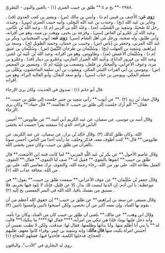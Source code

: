 ٢٩٨٨ -** بخ م ٤:** طلق بن حبيب العنزي (١) - بالعين والنون - البَصْرِيّ.

**رَوَى عَن:** الأَحنف بن قيس (م د) ، وأنس بن مالك (س) ، وبشير بن كعب العدوي (قد) ، وجابر بن عَبد الله (بخ) ، وجندب بن عَبد الله البجلي، وأبيه حبيب العنزي (سي) ، وحيدة، رجل لهُ صُحبَةٌ، وسَعِيد بن المُسَيَّب (مد) ، وعَبْد اللَّهِ بن الزبير (م ٤) ، وعبد اللَّه بْن عَبَّاس، وعبد الله بْن عَمْرو بْن العاص (سي) ، وقزعة بن يحيى، ووهب بن منبه، وهو من أقرانه، وأبي طليق، وله صحبة، ورجل من أهل الشام (سي) .**رَوَى عَنه:** أيوب السختياني: وبكر بن عَبد الله المزني، وجعفر بن إياس (س) ، وحبيب بن حسان، وحميد الطويل (ق) ، وسعد بن إبراهيم، وسَعِيد بن المهلب (بخ) ، وسُلَيْمان بن طرخان التَّيْمِيّ (س) ، وسُلَيْمان بن عتيق (م د) ، وسُلَيْمان الأعمش (مد) ، وطاووس، وهو من أقرانه، وعبد الله بْن عُبَيد بْن عُمَير، وعبد الله بن فيروز الداناج، وعُبَيد الله العيزار المازني، وعَمْرو بن دينار (قد) ، وعَمْرو بن مرة، وعوف الأعرابي، والمختار بن فلفل، ومصعب بن شَيْبَة (م ٤) ، ومنصور بن المعتمر (س) ، وموسى بن أَبي الفرات الليثي المكي، ويعقوب بن أَبي سلمة الماجشون، ويَعْلَى بن مسلم المكي، ويونس بن خباب (سي) ، وأبو سعد البقال، وأبو العالية البراء، وهو من أقرانه.

قال أبو حاتم (١) : صدوق في الحديث، وكان يرى الإرجاء.

وَقَال حماد بْن زيد (٢) ،** عن أيوب:** رآني سَعِيد بن جبير جلست إلى طلق بن حبيب،** فقال:** ألم أرك جلست إلى طلق بن حبيب، لا تجالسه،** قال حماد:** وكان يرى الإرجاء.

وَقَال أسد بن موسى، عن سفيان، عن عبد الكريم أبي أمية،** عن طاووس:** أحسن الناس قراءة، الذي إذا سمعته يقرأ حسبت أنه يخشى

الله، وكان طلق كذلك (٣) .وَقَال خَالِد بْن نزار، عن سفيان، عن عبد الكريم، عن طاووس،** قال:** كنت أطوف معه، فذكر وحلف، ما رأيت أحدا من الناس، أحسن صوتا بالقرآن من طلق بن حبيب، وكان ممن يخشى الله.

وَقَال عاصم الأحول،** عن بكر بْن عَبد اللَّهِ المزني:** لما كانت فتنة ابن الأشعث،** قال طلق بن حبيب:** اتقوها بالتقوى.** فقيل له:** صف لنا التقوى،** فقال:** التقوى، العمل بطاعة الله، على نور من الله، رجاء رحمة الله، والتقوى، ترك معاصي الله، على نور من الله، مخافة عذاب الله (١) .

وَقَال جعفر بْن سُلَيْمان،** عن عوف الأعرابي:** سمعت طلق بن حبيب،** يقول:** في موعظته: يا ابن آدم، إن الدنيا ليست لك بدار، إلا عن قليل، فإنك لا تلوذ فيها بحريم، فلا تستبق من نفسك باقيا، الله الله في السر المفضى بخ إليه (٢) .

وَقَال مسعر، عن سعد بن إبراهيم،** عن طلق بن حبيب:** إن حقوق الله أعظم من أن يقوم بها العباد، وإن نعمه أكبر من أن تحصى، ولكن أصبحوا تائبين وأمسوا تائبين (٣) .

وَقَال ابن وهب،** عن مالك:** بلغني أن طلق بن حبيب كان من العباد، وكان برا بأمه، وأنه دخل عليها يوما، فإذا هي تبكي من امرأته،**** فقال لها:**** ما يبكيك؟** قالت له:** يا بني أنا أظلم منها، وأنا بدأتها وظلمتها، فقال لها: صدقت، ولكن لا تطيب نفسي أن أحتبس امرأة بكيت منها.**قال مالك:** وإنه وسَعِيد بن جبير، وقراء كانوا معهم، طلبهم الحجاج، فدخلوا الكعبة، فأخذوا فيها، فقتلهم الحجاج (١) .

روى له البخاري في "الأدب"، والباقون.